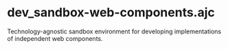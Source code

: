 # dev_sandbox-web-components.ajc
Technology-agnostic sandbox environment for developing implementations of independent web components.
